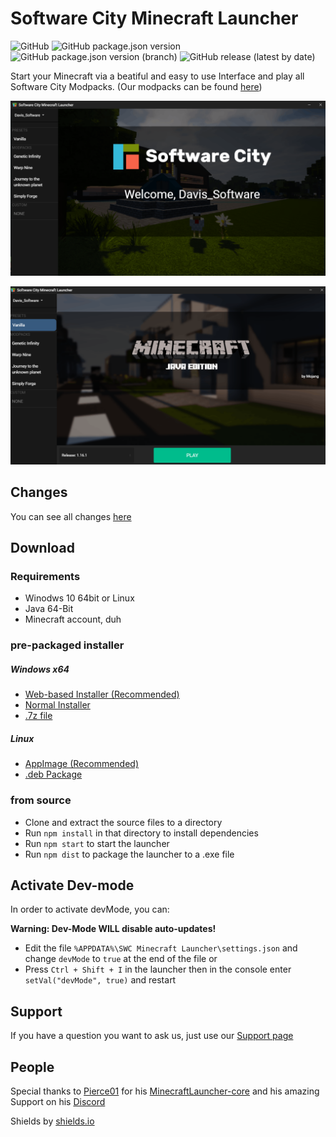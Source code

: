 # Software City Minecraft Launcher
![GitHub](https://img.shields.io/github/license/Software-City/swc_mclauncher?style=flat-square)
![GitHub package.json version](https://img.shields.io/github/package-json/v/Software-City/swc_mclauncher?style=flat-square)
![GitHub package.json version (branch)](https://img.shields.io/github/package-json/v/Software-City/swc_mclauncher/dev?style=flat-square)
![GitHub release (latest by date)](https://img.shields.io/github/v/release/Software-City/swc_mclauncher?style=flat-square)

Start your Minecraft via a beatiful and easy to use Interface and play all Software City Modpacks.
(Our modpacks can be found [here](https://projects.software-city.org/resources/minecraft/modded/modpacks))

![pic1](_gitresources/preview1.png)

![pic1](_gitresources/preview2.png)


## Changes
You can see all changes [here](https://github.com/Software-City/swc_mclauncher/blob/master/CHANGELOG.md)

## Download
### Requirements
- Winodws 10 64bit or Linux
- Java 64-Bit
- Minecraft account, duh

### pre-packaged installer
##### Windows x64
- [Web-based Installer (Recommended)](https://github.com/Software-City/swc_mclauncher/releases/download/v1.0.0/SWC-Minecraft-Launcher-Web-Setup-1.0.0.exe)
- [Normal Installer](https://github.com/Software-City/swc_mclauncher/releases/download/v1.0.0/SWC-Minecraft-Launcher-Setup-1.0.0.exe)
- [.7z file](https://github.com/Software-City/swc_mclauncher/releases/download/v1.0.0/swc_mclauncher-1.0.0-x64.nsis.7z)

##### Linux
- [AppImage (Recommended)](https://github.com/Software-City/swc_mclauncher/releases/download/v1.0.0/SWC-Minecraft-Launcher-1.0.0.AppImage)
- [.deb Package](https://github.com/Software-City/swc_mclauncher/releases/download/v1.0.0/swc_mclauncher_1.0.0_amd64.deb)

### from source
- Clone and extract the source files to a directory
- Run `npm install` in that directory to install dependencies
- Run `npm start` to start the launcher
- Run `npm dist` to package the launcher to a .exe file

## Activate Dev-mode
In order to activate devMode, you can:

**Warning: Dev-Mode WILL disable auto-updates!**

- Edit the file `%APPDATA%\SWC Minecraft Launcher\settings.json` and change `devMode` to `true` at the end of the file
or
- Press `Ctrl + Shift + I` in the launcher then in the console enter `setVal("devMode", true)` and restart

## Support
If you have a question you want to ask us, just use our [Support page](https://software-city.org/support) 

## People
Special thanks to [Pierce01](https://github.com/Pierce01) for his [MinecraftLauncher-core](https://github.com/Pierce01/MinecraftLauncher-core) and his amazing Support on his [Discord](https://discord.gg/8uYVbXP)

Shields by [shields.io](https://shields.io/)